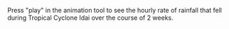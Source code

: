 <p>Press "play" in the animation tool to see the hourly rate of rainfall that fell during Tropical Cyclone Idai over the course of 2 weeks.</p>
